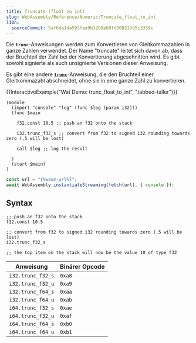 ```yaml
---
title: Truncate (float zu int)
slug: WebAssembly/Reference/Numeric/Truncate_float_to_int
l10n:
  sourceCommit: 5af6da1da593fae9b3208eb9fd308213d5c3359c
---
```


Die **`trunc`**-Anweisungen werden zum Konvertieren von Gleitkommazahlen in ganze Zahlen verwendet. Der Name "truncate" leitet sich davon ab, dass der Bruchteil der Zahl bei der Konvertierung abgeschnitten wird. Es gibt sowohl signierte als auch unsignierte Versionen dieser Anweisung.

Es gibt eine andere [**`trunc`**](/de/docs/WebAssembly/Reference/Numeric/Truncate_float_to_float)-Anweisung, die den Bruchteil einer Gleitkommazahl abschneidet, ohne sie in eine ganze Zahl zu konvertieren.

{{InteractiveExample("Wat Demo: trunc_float_to_int", "tabbed-taller")}}

```wat interactive-example
(module
  (import "console" "log" (func $log (param i32)))
  (func $main

    f32.const 10.5 ;; push an f32 onto the stack

    i32.trunc_f32_s ;; convert from f32 to signed i32 rounding towards zero (.5 will be lost)

    call $log ;; log the result

  )
  (start $main)
)
```

```js interactive-example
const url = "{%wasm-url%}";
await WebAssembly.instantiateStreaming(fetch(url), { console });
```

## Syntax

```wasm
;; push an f32 onto the stack
f32.const 10.5

;; convert from f32 to signed i32 rounding towards zero (.5 will be lost)
i32.trunc_f32_s

;; the top item on the stack will now be the value 10 of type f32
```

| Anweisung         | Binärer Opcode |
| ----------------- | -------------- |
| `i32.trunc_f32_s` | `0xa8`         |
| `i32.trunc_f32_u` | `0xa9`         |
| `i32.trunc_f64_s` | `0xaa`         |
| `i32.trunc_f64_u` | `0xab`         |
| `i64.trunc_f32_s` | `0xae`         |
| `i64.trunc_f32_u` | `0xaf`         |
| `i64.trunc_f64_s` | `0xb0`         |
| `i64.trunc_f64_u` | `0xb1`         |
